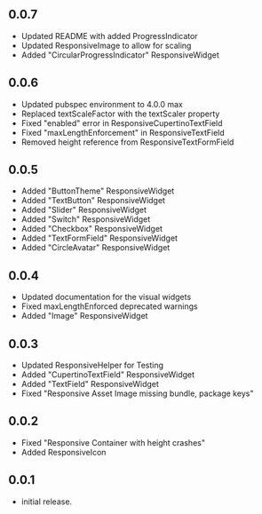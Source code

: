 ## 0.0.7

* Updated README with added ProgressIndicator
* Updated ResponsiveImage to allow for scaling
* Added "CircularProgressIndicator" ResponsiveWidget

## 0.0.6

* Updated pubspec environment to 4.0.0 max
* Replaced textScaleFactor with the textScaler property
* Fixed "enabled" error in ResponsiveCupertinoTextField
* Fixed "maxLengthEnforcement" in ResponsiveTextField
* Removed height reference from ResponsiveTextFormField

## 0.0.5

* Added "ButtonTheme" ResponsiveWidget
* Added "TextButton" ResponsiveWidget
* Added "Slider" ResponsiveWidget
* Added "Switch" ResponsiveWidget
* Added "Checkbox" ResponsiveWidget
* Added "TextFormField" ResponsiveWidget
* Added "CircleAvatar" ResponsiveWidget

## 0.0.4

* Updated documentation for the visual widgets
* Fixed maxLengthEnforced deprecated warnings
* Added "Image" ResponsiveWidget

## 0.0.3

* Updated ResponsiveHelper for Testing
* Added "CupertinoTextField" ResponsiveWidget
* Added "TextField" ResponsiveWidget
* Fixed "Responsive Asset Image missing bundle, package keys"

## 0.0.2

* Fixed "Responsive Container with height crashes"
* Added ResponsiveIcon

## 0.0.1

* initial release.
